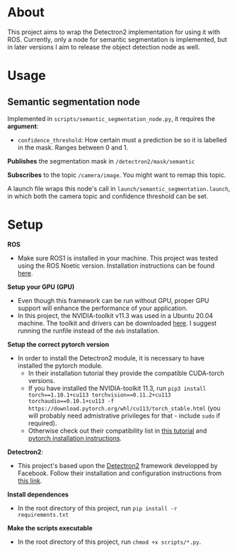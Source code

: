 # About
This project aims to wrap the Detectron2 implementation  for using it with ROS. Currently, only a node for semantic segmentation is implemented, but in later versions I aim to release the object detection node as well.

# Usage

## Semantic segmentation node
Implemented in `scripts/semantic_segmentation_node.py`, it requires the **argument**:
* `confidence_threshold`: How certain must a prediction be so it is labelled in the mask. Ranges between 0 and 1.

**Publishes** the segmentation mask in `/detectron2/mask/semantic`

**Subscribes** to the topic `/camera/image`. You might want to remap this topic. 

A launch file wraps this node's call in `launch/semantic_segmentation.launch`, in which both the camera topic and confidence threshold can be set.

# Setup
**ROS**
* Make sure ROS1 is installed in your machine. This project was tested using the ROS Noetic version. Installation instructions can be found [here](http://wiki.ros.org/noetic/Installation).

**Setup your GPU (GPU)**
* Even though this framework can be run without GPU, proper GPU support will enhance the performance of your application.
* In this project, the NVIDIA-toolkit v11.3 was used in a Ubuntu 20.04 machine. The toolkit and drivers can be downloaded [here](https://developer.nvidia.com/cuda-11.3.0-download-archive?target_os=Linux&target_arch=x86_64&Distribution=Ubuntu&target_version=20.04&target_type=runfile_local). I suggest running the runfile instead of the `deb` installation.

**Setup the correct pytorch version**
* In order to install the Detectron2 module, it is necessary to have installed the pytorch module.
  * In their installation tutorial they provide the compatible CUDA-torch versions. 
  * If you have installed the NVIDIA-toolkit 11.3, run `pip3 install torch==1.10.1+cu113 torchvision==0.11.2+cu113 torchaudio==0.10.1+cu113 -f https://download.pytorch.org/whl/cu113/torch_stable.html` (you will probably need admistrative privileges for that - include `sudo` if required). 
  * Otherwise check out their compatibility list in [this tutorial](https://detectron2.readthedocs.io/en/latest/tutorials/install.html) and [pytorch installation instructions](https://pytorch.org/get-started/locally/).

**Detectron2**:
* This project's based upon the [Detectron2](https://github.com/facebookresearch/detectron2) framework developped by Facebook. Follow their installation and configuration instructions from [this link](https://detectron2.readthedocs.io/en/latest/tutorials/install.html).

**Install dependences**
* In the root directory of this project, run `pip install -r requirements.txt`

**Make the scripts executable**
* In the root directory of this project, run `chmod +x scripts/*.py`.
